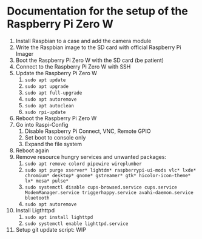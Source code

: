 # Documentation for the setup of the Raspberry Pi Zero W

1. Install Raspbian to a case and add the camera module
2. Write the Raspbian image to the SD card with official Raspberry Pi Imager
3. Boot the Raspberry Pi Zero W with the SD card (be patient)
4. Connect to the Raspberry Pi Zero W with SSH
5. Update the Raspberry Pi Zero W
   1. `sudo apt update`
   2. `sudo apt upgrade`
   3. `sudo apt full-upgrade`
   4. `sudo apt autoremove`
   5. `sudo apt autoclean`
   6. `sudo rpi-update`
6. Reboot the Raspberry Pi Zero W
7. Go into Raspi-Config
   1. Disable Raspberry Pi Connect, VNC, Remote GPIO
   2. Set boot to console only
   3. Expand the file system
8. Reboot again
9. Remove resource hungry services and unwanted packages:
   1. `sudo apt remove colord pipewire wireplumber`
   2. `sudo apt purge xserver* lightdm* raspberrypi-ui-mods vlc* lxde* chromium* desktop* gnome* gstreamer* gtk* hicolor-icon-theme* lx* mesa* pulse*`
   3. `sudo systemctl disable cups-browsed.service cups.service ModemManager.service triggerhappy.service avahi-daemon.service bluetooth`
   4. `sudo apt autoremove`
10. Install Ligthttpd
    1. `sudo apt install lighttpd`
    2. `sudo systemctl enable lighttpd.service`
11. Setup git update script: WIP
